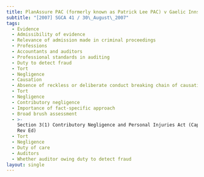 ```yaml
---
title: PlanAssure PAC (formerly known as Patrick Lee PAC) v Gaelic Inns Pte Ltd
subtitle: "[2007] SGCA 41 / 30\_August\_2007"
tags:
  - Evidence
  - Admissibility of evidence
  - Relevance of admission made in criminal proceedings
  - Professions
  - Accountants and auditors
  - Professional standards in auditing
  - Duty to detect fraud
  - Tort
  - Negligence
  - Causation
  - Absence of reckless or deliberate conduct breaking chain of causation
  - Tort
  - Negligence
  - Contributory negligence
  - Importance of fact-specific approach
  - Broad brush assessment
  - >-
    Section 3(1) Contributory Negligence and Personal Injuries Act (Cap 54, 2002
    Rev Ed)
  - Tort
  - Negligence
  - Duty of care
  - Auditors
  - Whether auditor owing duty to detect fraud
layout: single
---
```


